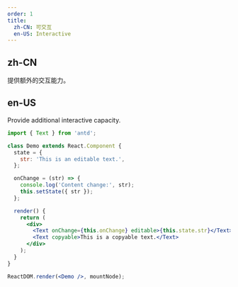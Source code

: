 ```yaml
---
order: 1
title:
  zh-CN: 可交互
  en-US: Interactive
---
```


## zh-CN

提供额外的交互能力。

## en-US

Provide additional interactive capacity.

```jsx
import { Text } from 'antd';

class Demo extends React.Component {
  state = {
    str: 'This is an editable text.',
  };

  onChange = (str) => {
    console.log('Content change:', str);
    this.setState({ str });
  };

  render() {
    return (
      <div>
        <Text onChange={this.onChange} editable>{this.state.str}</Text>
        <Text copyable>This is a copyable text.</Text>
      </div>
    );
  }
}

ReactDOM.render(<Demo />, mountNode);
```
